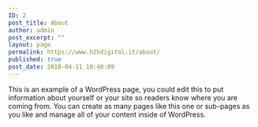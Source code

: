 ```yaml
---
ID: 2
post_title: About
author: admin
post_excerpt: ""
layout: page
permalink: https://www.h2hdigital.it/about/
published: true
post_date: 2018-04-11 10:40:09
---
```

This is an example of a WordPress page, you could edit this to put information about yourself or your site so readers know where you are coming from. You can create as many pages like this one or sub-pages as you like and manage all of your content inside of WordPress.